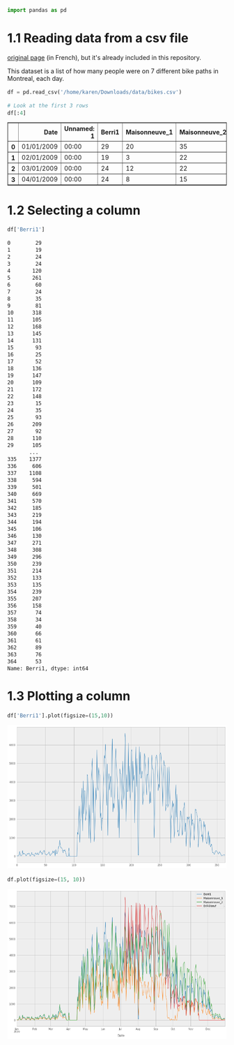 

```python
import pandas as pd
```

# 1.1 Reading data from a csv file

[original page](http://donnees.ville.montreal.qc.ca/dataset/velos-comptage) (in French), but it's already included in this repository.

This dataset is a list of how many people were on 7 different bike paths in Montreal, each day.


```python
df = pd.read_csv('/home/karen/Downloads/data/bikes.csv')
```


```python
# Look at the first 3 rows
df[:4]
```




<div>
<table border="1" class="dataframe">
  <thead>
    <tr style="text-align: right;">
      <th></th>
      <th>Date</th>
      <th>Unnamed: 1</th>
      <th>Berri1</th>
      <th>Maisonneuve_1</th>
      <th>Maisonneuve_2</th>
      <th>Brébeuf</th>
    </tr>
  </thead>
  <tbody>
    <tr>
      <th>0</th>
      <td>01/01/2009</td>
      <td>00:00</td>
      <td>29</td>
      <td>20</td>
      <td>35</td>
      <td>NaN</td>
    </tr>
    <tr>
      <th>1</th>
      <td>02/01/2009</td>
      <td>00:00</td>
      <td>19</td>
      <td>3</td>
      <td>22</td>
      <td>NaN</td>
    </tr>
    <tr>
      <th>2</th>
      <td>03/01/2009</td>
      <td>00:00</td>
      <td>24</td>
      <td>12</td>
      <td>22</td>
      <td>NaN</td>
    </tr>
    <tr>
      <th>3</th>
      <td>04/01/2009</td>
      <td>00:00</td>
      <td>24</td>
      <td>8</td>
      <td>15</td>
      <td>NaN</td>
    </tr>
  </tbody>
</table>
</div>



# 1.2 Selecting a column


```python
df['Berri1']
```




    0        29
    1        19
    2        24
    3        24
    4       120
    5       261
    6        60
    7        24
    8        35
    9        81
    10      318
    11      105
    12      168
    13      145
    14      131
    15       93
    16       25
    17       52
    18      136
    19      147
    20      109
    21      172
    22      148
    23       15
    24       35
    25       93
    26      209
    27       92
    28      110
    29      105
           ... 
    335    1377
    336     606
    337    1108
    338     594
    339     501
    340     669
    341     570
    342     185
    343     219
    344     194
    345     106
    346     130
    347     271
    348     308
    349     296
    350     239
    351     214
    352     133
    353     135
    354     239
    355     207
    356     158
    357      74
    358      34
    359      40
    360      66
    361      61
    362      89
    363      76
    364      53
    Name: Berri1, dtype: int64



# 1.3 Plotting a column


```python
df['Berri1'].plot(figsize=(15,10))
```


![png](https://raw.githubusercontent.com/karenyyy/data_science/master/py_datasci/images/output_8_3.png)



```python
df.plot(figsize=(15, 10))
```


![png](https://raw.githubusercontent.com/karenyyy/data_science/master/py_datasci/images/output_9_3.png)

